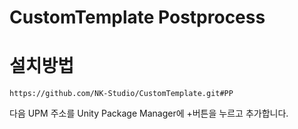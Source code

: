 # CustomTemplate Postprocess

# 설치방법

```` 
https://github.com/NK-Studio/CustomTemplate.git#PP
````
다음 UPM 주소를 Unity Package Manager에 +버튼을 누르고 추가합니다.
